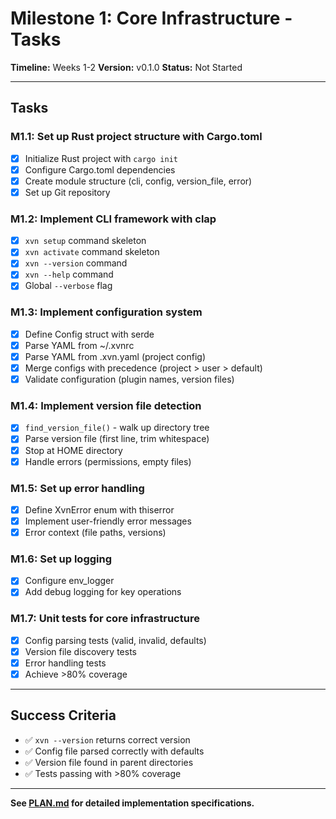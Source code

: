 # Milestone 1: Core Infrastructure - Tasks

**Timeline:** Weeks 1-2
**Version:** v0.1.0
**Status:** Not Started

---

## Tasks

### M1.1: Set up Rust project structure with Cargo.toml
- [x] Initialize Rust project with `cargo init`
- [x] Configure Cargo.toml dependencies
- [x] Create module structure (cli, config, version_file, error)
- [x] Set up Git repository

### M1.2: Implement CLI framework with clap
- [x] `xvn setup` command skeleton
- [x] `xvn activate` command skeleton
- [x] `xvn --version` command
- [x] `xvn --help` command
- [x] Global `--verbose` flag

### M1.3: Implement configuration system
- [x] Define Config struct with serde
- [x] Parse YAML from ~/.xvnrc
- [x] Parse YAML from .xvn.yaml (project config)
- [x] Merge configs with precedence (project > user > default)
- [x] Validate configuration (plugin names, version files)

### M1.4: Implement version file detection
- [x] `find_version_file()` - walk up directory tree
- [x] Parse version file (first line, trim whitespace)
- [x] Stop at HOME directory
- [x] Handle errors (permissions, empty files)

### M1.5: Set up error handling
- [x] Define XvnError enum with thiserror
- [x] Implement user-friendly error messages
- [x] Error context (file paths, versions)

### M1.6: Set up logging
- [x] Configure env_logger
- [x] Add debug logging for key operations

### M1.7: Unit tests for core infrastructure
- [x] Config parsing tests (valid, invalid, defaults)
- [x] Version file discovery tests
- [x] Error handling tests
- [x] Achieve >80% coverage

---

## Success Criteria

- ✅ `xvn --version` returns correct version
- ✅ Config file parsed correctly with defaults
- ✅ Version file found in parent directories
- ✅ Tests passing with >80% coverage

---

**See [PLAN.md](./PLAN.md) for detailed implementation specifications.**
